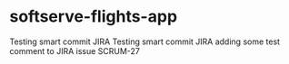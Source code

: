 # softserve-flights-app
Testing smart commit JIRA
Testing smart commit JIRA adding some test comment to JIRA issue SCRUM-27